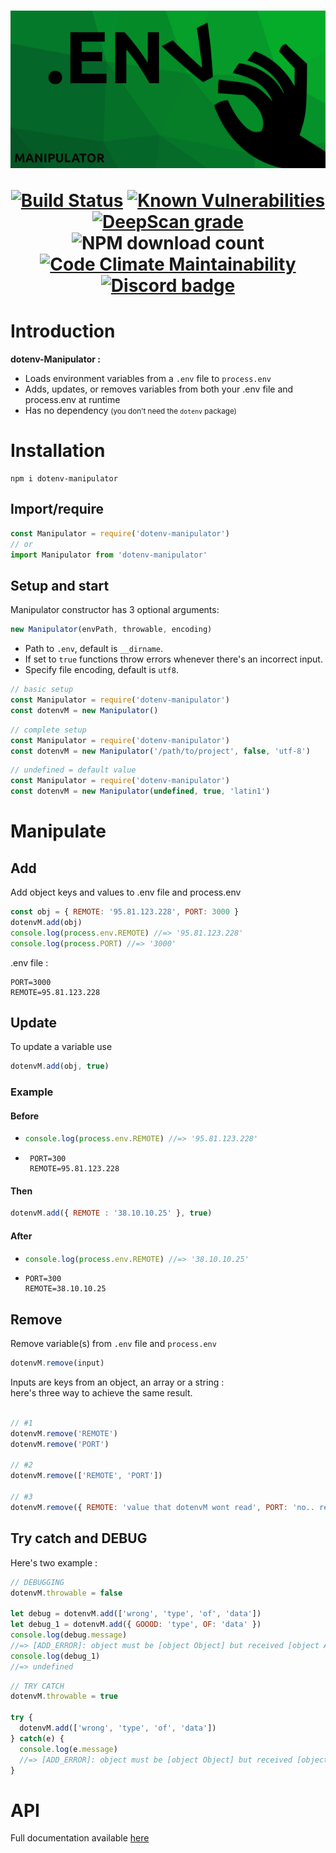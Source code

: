 <h1 align="center"><img src='docs/dotenv-logo-readme.png'/>
<p>
  <a href='https://travis-ci.com/JiPaix/dotenv-manipulator'><img src='https://travis-ci.com/JiPaix/dotenv-manipulator.svg?branch=master' alt="Build Status"/></a>
  <a href="https://snyk.io/test/github/JiPaix/dotenv-manipulator?targetFile=package.json"><img src="https://snyk.io/test/github/JiPaix/dotenv-manipulator/badge.svg?targetFile=package.json" alt="Known Vulnerabilities" data-canonical-src="https://snyk.io/test/github/JiPaix/dotenv-manipulator?targetFile=package.json" style="max-width:100%;"></a>
  <a href="https://deepscan.io/dashboard#view=project&tid=8945&pid=13382&bid=223483"><img src="https://deepscan.io/api/teams/8945/projects/13382/branches/223483/badge/grade.svg" alt="DeepScan grade"></a>
  <img src='https://img.shields.io/npm/dm/dotenv-manipulator.svg' alt="NPM download count">
  <a href="https://codeclimate.com/github/JiPaix/dotenv-manipulator/maintainability"><img src='https://api.codeclimate.com/v1/badges/a9b5799c789bfa8d2350/maintainability' alt="Code Climate Maintainability"></a>
  <a href="https://discord.gg/5K7nEvK"><img src="https://img.shields.io/discord/706018150520717403" alt="Discord badge"></a>
</p></h1>

# Introduction
<b>dotenv-Manipulator :</b>
- Loads environment variables from a `.env` file to `process.env`
- Adds, updates, or removes variables from both your .env file and process.env at runtime
- Has no dependency <small>(you don't need the `dotenv` package)</small>

# Installation
```console
npm i dotenv-manipulator
```

## Import/require
```js
const Manipulator = require('dotenv-manipulator')
// or
import Manipulator from 'dotenv-manipulator'
```

## Setup and start

Manipulator constructor has 3 optional arguments:
```js
new Manipulator(envPath, throwable, encoding)
```
- Path to `.env`, default is `__dirname`.
- If set to `true` functions throw errors whenever there's an incorrect input.
- Specify file encoding, default is `utf8`.

```js
// basic setup
const Manipulator = require('dotenv-manipulator')
const dotenvM = new Manipulator()
```

```js
// complete setup
const Manipulator = require('dotenv-manipulator')
const dotenvM = new Manipulator('/path/to/project', false, 'utf-8')
```

```js
// undefined = default value
const Manipulator = require('dotenv-manipulator')
const dotenvM = new Manipulator(undefined, true, 'latin1')
```

# Manipulate
## Add

Add object keys and values to .env file and process.env
```js
const obj = { REMOTE: '95.81.123.228', PORT: 3000 }
dotenvM.add(obj)
console.log(process.env.REMOTE) //=> '95.81.123.228'
console.log(process.PORT) //=> '3000'
```
.env file :
```console
PORT=3000
REMOTE=95.81.123.228
```
## Update
To update a variable use 
```js
dotenvM.add(obj, true)
```
### Example
#### Before

- ```js
  console.log(process.env.REMOTE) //=> '95.81.123.228'
  ```

-  ```console
    PORT=300
    REMOTE=95.81.123.228
    ```

#### Then
```js
dotenvM.add({ REMOTE : '38.10.10.25' }, true)
```
#### After
- ```js
  console.log(process.env.REMOTE) //=> '38.10.10.25'
  ```
- ```console
  PORT=300
  REMOTE=38.10.10.25
  ```

## Remove
Remove variable(s) from `.env` file and `process.env`
```js
dotenvM.remove(input)
```
Inputs are keys from an object, an array or a string :  
here's three way to achieve the same result.
```js

// #1
dotenvM.remove('REMOTE')
dotenvM.remove('PORT')

// #2
dotenvM.remove(['REMOTE', 'PORT'])

// #3
dotenvM.remove({ REMOTE: 'value that dotenvM wont read', PORT: 'no.. really it doesnt care' })
```
## Try catch and DEBUG
Here's two example :
```js
// DEBUGGING
dotenvM.throwable = false

let debug = dotenvM.add(['wrong', 'type', 'of', 'data'])
let debug_1 = dotenvM.add({ GOOOD: 'type', OF: 'data' })
console.log(debug.message)
//=> [ADD_ERROR]: object must be [object Object] but received [object Array]
console.log(debug_1)
//=> undefined
```
```js
// TRY CATCH
dotenvM.throwable = true

try {
  dotenvM.add(['wrong', 'type', 'of', 'data'])
} catch(e) {
  console.log(e.message)
  //=> [ADD_ERROR]: object must be [object Object] but received [object Array]
}
```
# API
Full documentation available [here](https://jipaix.github.io/dotenv-manipulator/classes/manipulator.html)